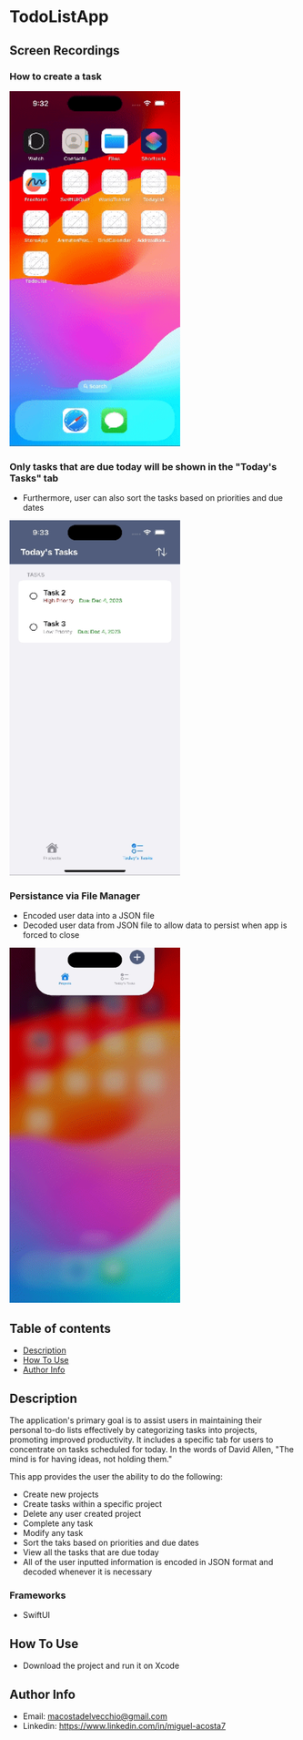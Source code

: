 # TodoListApp

## Screen Recordings
### How to create a task
<img src="https://github.com/MiguelAcostaDelVecchio/TodoListApp/blob/main/Gifs/CreatingTask.gif" width="300" height="624" />

### Only tasks that are due today will be shown in the "Today's Tasks" tab
- Furthermore, user can also sort the tasks based on priorities and due dates
<img src="https://github.com/MiguelAcostaDelVecchio/TodoListApp/blob/main/Gifs/TodaysViewDemonstration.gif" width="300" height="624" />

### Persistance via File Manager
- Encoded user data into a JSON file
- Decoded user data from JSON file to allow data to persist when app is forced to close
<img src="https://github.com/MiguelAcostaDelVecchio/TodoListApp/blob/main/Gifs/DemonstratingPersistance.gif" width="300" height="624" />

## Table of contents
- [Description](https://github.com/MiguelAcostaDelVecchio/TodoListApp/edit/main/README.md#description)
- [How To Use](https://github.com/MiguelAcostaDelVecchio/TodoListApp/edit/main/README.md#how-to-use)
- [Author Info](https://github.com/MiguelAcostaDelVecchio/TodoListApp/edit/main/README.md#author-info)
## Description
The application's primary goal is to assist users in maintaining their personal to-do lists effectively by categorizing tasks into projects, promoting improved productivity. It includes a specific tab for users to concentrate on tasks scheduled for today. In the words of David Allen, "The mind is for having ideas, not holding them."

This app provides the user the ability to do the following:
- Create new projects
- Create tasks within a specific project
- Delete any user created project
- Complete any task
- Modify any task
- Sort the taks based on priorities and due dates
- View all the tasks that are due today
- All of the user inputted information is encoded in JSON format and decoded whenever it is necessary

### Frameworks
- SwiftUI
## How To Use
- Download the project and run it on Xcode
## Author Info
- Email: macostadelvecchio@gmail.com
- Linkedin: https://www.linkedin.com/in/miguel-acosta7
